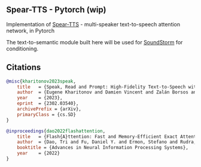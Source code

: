 ## Spear-TTS - Pytorch (wip)

Implementation of <a href="https://arxiv.org/abs/2302.03540">Spear-TTS</a> - multi-speaker text-to-speech attention network, in Pytorch

The text-to-semantic module built here will be used for <a href="https://github.com/lucidrains/soundstorm-pytorch">SoundStorm</a> for conditioning.

## Citations

```bibtex
@misc{kharitonov2023speak,
    title   = {Speak, Read and Prompt: High-Fidelity Text-to-Speech with Minimal Supervision}, 
    author  = {Eugene Kharitonov and Damien Vincent and Zalán Borsos and Raphaël Marinier and Sertan Girgin and Olivier Pietquin and Matt Sharifi and Marco Tagliasacchi and Neil Zeghidour},
    year    = {2023},
    eprint  = {2302.03540},
    archivePrefix = {arXiv},
    primaryClass = {cs.SD}
}
```

```bibtex
@inproceedings{dao2022flashattention,
    title   = {Flash{A}ttention: Fast and Memory-Efficient Exact Attention with {IO}-Awareness},
    author  = {Dao, Tri and Fu, Daniel Y. and Ermon, Stefano and Rudra, Atri and R{\'e}, Christopher},
    booktitle = {Advances in Neural Information Processing Systems},
    year    = {2022}
}
```
